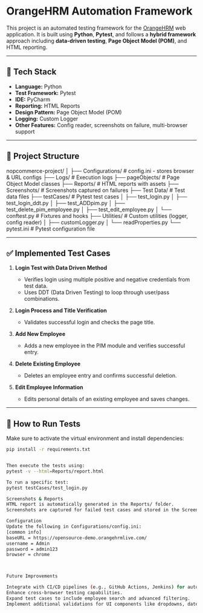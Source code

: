 # OrangeHRM Automation Framework

This project is an automated testing framework for the [OrangeHRM](https://www.orangehrm.com/) web application. It is built using **Python**, **Pytest**, and follows a **hybrid framework** approach including **data-driven testing**, **Page Object Model (POM)**, and HTML reporting.

---

## 🧰 Tech Stack

- **Language:** Python
- **Test Framework:** Pytest
- **IDE:** PyCharm
- **Reporting:** HTML Reports
- **Design Pattern:** Page Object Model (POM)
- **Logging:** Custom Logger
- **Other Features:** Config reader, screenshots on failure, multi-browser support

---

## 📁 Project Structure

nopcommerce-project/ │ ├── Configurations/ # config.ini - stores browser & URL configs ├── Logs/ # Execution logs ├── pageObjects/ # Page Object Model classes ├── Reports/ # HTML reports with assets ├── Screenshots/ # Screenshots captured on failures ├── Test Data/ # Test data files ├── testCases/ # Pytest test cases │ ├── test_login.py │ ├── test_login_ddt.py │ ├── test_ADDpim.py │ ├── test_delete_pim_employee.py │ ├── test_edit_employee.py │ └── conftest.py # Fixtures and hooks ├── Utilities/ # Custom utilities (logger, config reader) │ ├── customLogger.py │ └── readProperties.py └── pytest.ini # Pytest configuration file

---

## ✅ Implemented Test Cases

1. **Login Test with Data Driven Method**  
   - Verifies login using multiple positive and negative credentials from test data.
   - Uses DDT (Data Driven Testing) to loop through user/pass combinations.

2. **Login Process and Title Verification**  
   - Validates successful login and checks the page title.

3. **Add New Employee**  
   - Adds a new employee in the PIM module and verifies successful entry.

4. **Delete Existing Employee**  
   - Deletes an employee entry and confirms successful deletion.

5. **Edit Employee Information**  
   - Edits personal details of an existing employee and saves changes.

---

## 🧪 How to Run Tests

Make sure to activate the virtual environment and install dependencies:

```bash
pip install -r requirements.txt


Then execute the tests using:
pytest -v --html=Reports/report.html

To run a specific test:
pytest testCases/test_login.py

Screenshots & Reports
HTML report is automatically generated in the Reports/ folder.
Screenshots are captured for failed test cases and stored in the Screenshots/ folder.

Configuration
Update the following in Configurations/config.ini:
[common info]
baseURL = https://opensource-demo.orangehrmlive.com/
username = Admin
password = admin123
browser = chrome



Future Improvements

Integrate with CI/CD pipelines (e.g., GitHub Actions, Jenkins) for automated testing.
Enhance cross-browser testing capabilities.
Expand test cases to include employee search and advanced filtering.
Implement additional validations for UI components like dropdowns, date pickers, etc.





